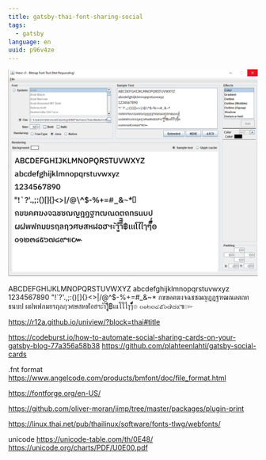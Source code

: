 ```yaml
---
title: gatsby-thai-font-sharing-social
tags:
  - gatsby
language: en
uuid: p96v4ze
---
```


![](hiero.png)

ABCDEFGHIJKLMNOPQRSTUVWXYZ
abcdefghijklmnopqrstuvwxyz
1234567890
"!`?'.,;:()[]{}<>|/@\^$-%+=#_&~*
กขฃคฅฆงจฉชซฌญฎฏฐฑฒณดตถทธนบป
ผฝพฟภมยรฤลฦวศษสหฬอฮฯะัาำิีึืฺุู฿เแโใไๅๆ็่้๊๋์ํ๎๏
๐๑๒๓๔๕๖๗๘๙๚๛


https://r12a.github.io/uniview/?block=thai#title

https://codeburst.io/how-to-automate-social-sharing-cards-on-your-gatsby-blog-77a356a58b38
https://github.com/plahteenlahti/gatsby-social-cards


.fnt format
https://www.angelcode.com/products/bmfont/doc/file_format.html


https://fontforge.org/en-US/

https://github.com/oliver-moran/jimp/tree/master/packages/plugin-print

https://linux.thai.net/pub/thailinux/software/fonts-tlwg/webfonts/


unicode
https://unicode-table.com/th/0E48/
https://unicode.org/charts/PDF/U0E00.pdf
